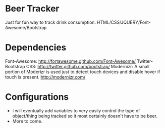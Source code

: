 Beer Tracker
===========

Just for fun way to track drink consumption. HTML/CSS/JQUERY/Font-Awesome/Bootstrap

Dependencies
===========

Font-Awesome: http://fortawesome.github.com/Font-Awesome/
Twitter-Bootstrap CSS: http://twitter.github.com/bootstrap/
Modernizr: A small portion of Moderizr is used just to detect touch devices and disable hover if touch is present. http://modernizr.com/

Configurations
===========

- I will eventually add variables to very easily control the type of object/thing being tracked so it most certainly doesn't have to be beer.
- More to come.
